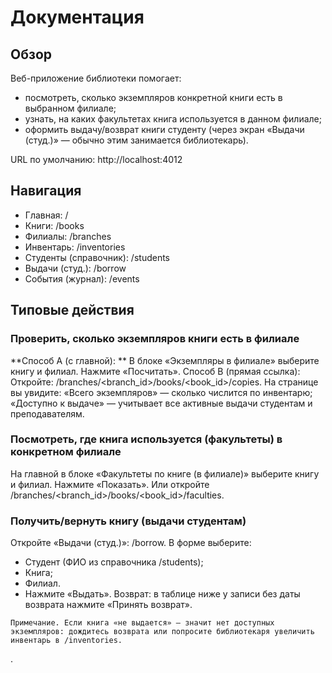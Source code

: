 # Документация 
## Обзор

Веб-приложение библиотеки помогает:

- посмотреть, сколько экземпляров конкретной книги есть в выбранном филиале;
- узнать, на каких факультетах книга используется в данном филиале;
- оформить выдачу/возврат книги студенту (через экран «Выдачи (студ.)» — обычно этим занимается библиотекарь).

URL по умолчанию: http://localhost:4012

## Навигация
- Главная: / 
- Книги: /books
- Филиалы: /branches
- Инвентарь: /inventories
- Студенты (справочник): /students
- Выдачи (студ.): /borrow
- События (журнал): /events

## Типовые действия
### Проверить, сколько экземпляров книги есть в филиале
**Способ A (с главной): **
В блоке «Экземпляры в филиале» выберите книгу и филиал.
Нажмите «Посчитать».
Способ B (прямая ссылка):
Откройте: /branches/<branch_id>/books/<book_id>/copies.
На странице вы увидите:
«Всего экземпляров» — сколько числится по инвентарю;
«Доступно к выдаче» — учитывает все активные выдачи студентам и преподавателям.

### Посмотреть, где книга используется (факультеты) в конкретном филиале
На главной в блоке «Факультеты по книге (в филиале)» выберите книгу и филиал.
Нажмите «Показать».
Или откройте /branches/<branch_id>/books/<book_id>/faculties.

### Получить/вернуть книгу (выдачи студентам)
Откройте «Выдачи (студ.)»: /borrow.
В форме выберите:
- Студент (ФИО из справочника /students);
- Книга;
- Филиал.
- Нажмите «Выдать».
Возврат: в таблице ниже у записи без даты возврата нажмите «Принять возврат».

```
Примечание. Если книга «не выдается» — значит нет доступных экземпляров: дождитесь возврата или попросите библиотекаря увеличить инвентарь в /inventories.
```

.
